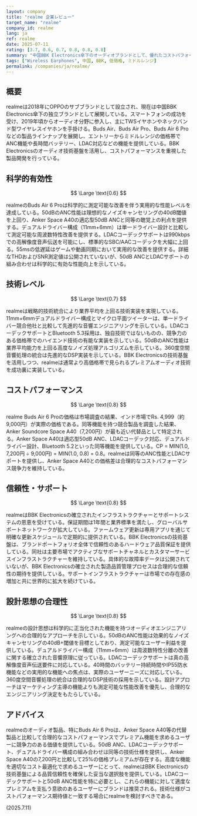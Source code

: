 ```yaml
---
layout: company
title: "realme 企業レビュー"
target_name: "realme"
company_id: realme
lang: ja
ref: realme
date: 2025-07-11
rating: [3.7, 0.6, 0.7, 0.8, 0.8, 0.8]
summary: "中国BBK Electronics傘下のオーディオブランドとして、優れたコストパフォーマンスでTWSイヤホンを展開。Buds Air 6 Proは50dB ANCとLDAC対応で競合他社を上回る仕様を競争力のある価格で提供。"
tags: ["Wireless Earphones", 中国, BBK, 低価格, ミドルレンジ]
permalink: /companies/ja/realme/
---
```


## 概要

realmeは2018年にOPPOのサブブランドとして設立され、現在は中国BBK Electronics傘下の独立ブランドとして展開している。スマートフォンの成功を受け、2019年頃からオーディオ分野に参入し、主にTWSイヤホンやネックバンド型ワイヤレスイヤホンを手掛ける。Buds Air、Buds Air Pro、Buds Air 6 Proなどの製品ラインナップを展開し、エントリーからミドルレンジの価格帯でANC機能や長時間バッテリー、LDAC対応などの機能を提供している。BBK Electronicsのオーディオ技術基盤を活用し、コストパフォーマンスを重視した製品開発を行っている。

## 科学的有効性

$$ \Large \text{0.6} $$

realmeのBuds Air 6 Proは科学的に測定可能な改善を伴う実用的な性能レベルを達成している。50dBのANC性能は理想的なノイズキャンセリングの40dB閾値を上回り、Anker Space A40の適応型50dB ANCと同等の聴覚上の利点を提供する。デュアルドライバー構成（11mm+6mm）は単一ドライバー設計と比較して測定可能な周波数特性改善を提供する。LDACコーデックサポートは990kbpsでの高解像度音声伝送を可能にし、標準的なSBC/AACコーデックを大幅に上回る。55msの低遅延はゲームや動画同期において実用的な改善を提供する。詳細なTHDおよびSNR測定値は公開されていないが、50dB ANCとLDACサポートの組み合わせは科学的に有効な性能向上を示している。

## 技術レベル

$$ \Large \text{0.7} $$

realmeは戦略的技術統合により業界平均を上回る技術実装を実現している。11mm+6mmデュアルドライバー構成とマイクロ平面ツイーターは、単一ドライバー競合他社と比較して先進的な音響エンジニアリングを示している。LDACコーデックサポートとBluetooth 5.3採用は、独自技術ではないものの、競争力のある価格帯でのハイエンド技術の有能な実装を示している。50dBのANC性能は業界平均能力を上回る高度なノイズ処理アルゴリズムを示している。360度空間音響処理の統合は先進的なDSP実装を示している。BBK Electronicsの技術基盤を活用しつつ、realmeは通常より高価格帯で見られるプレミアムオーディオ技術を成功裏に実装している。

## コストパフォーマンス

$$ \Large \text{0.8} $$

realme Buds Air 6 Proの価格は市場調査の結果、インド市場でRs. 4,999（約9,000円）が実際の価格である。同等機能を持つ競合製品を調査した結果、Anker Soundcore Space A40（7,200円）が最も近い代替品として特定される。Anker Space A40は適応型50dB ANC、LDACコーデック対応、デュアルドライバー設計、Bluetooth 5.2といった同等機能を提供している。CP = MIN(1.0, 7,200円 ÷ 9,000円) = MIN(1.0, 0.8) = 0.8。realmeは同等のANC性能とLDACサポートを提供し、Anker Space A40との価格差は合理的なコストパフォーマンス競争力を維持している。

## 信頼性・サポート

$$ \Large \text{0.8} $$

realmeはBBK Electronicsの確立されたインフラストラクチャーとサポートシステムの恩恵を受けている。保証期間は1年間と業界標準を満たし、グローバルサポートネットワークが拡大している。ファームウェア更新は専用アプリを通じて明確な更新スケジュールで定期的に提供されている。BBK Electronicsの技術基盤は、ブランドポートフォリオ全体で信頼性のあるハードウェア品質保証を提供している。同社は主要市場でアクティブなサポートチャネルとカスタマーサービスインフラストラクチャーを維持している。具体的な故障率データは公開されていないが、BBK Electronicsの確立された製造品質管理プロセスは合理的な信頼性の期待を提供している。サポートインフラストラクチャーは市場での存在感の増加と共に世界的に拡大を続けている。

## 設計思想の合理性

$$ \Large \text{0.8} $$

realmeの設計思想は科学的に正当化された機能を持つオーディオエンジニアリングへの合理的なアプローチを示している。50dBのANC性能は効果的なノイズキャンセリングの40dB+閾値を目標としており、測定可能なユーザー利益を提供している。デュアルドライバー構成（11mm+6mm）は周波数特性分離の改善に関する確立された音響原理に従っている。LDACコーデックサポートは真の高解像度音声伝送要件に対応している。40時間のバッテリー持続時間やIP55防水機能などの実用的な機能への焦点は、実際のユーザーニーズに対応している。360度空間音響処理の統合は合理的なDSP技術の採用を示している。設計アプローチはマーケティング主導の機能よりも測定可能な性能改善を優先し、合理的なエンジニアリング決定をもたらしている。

## アドバイス

realmeのオーディオ製品、特にBuds Air 6 Proは、Anker Space A40等の代替製品と比較して合理的なコストパフォーマンスでプレミアム機能を求めるユーザーに競争力のある価値を提供している。50dB ANC、LDACコーデックサポート、デュアルドライバー構成の組み合わせは同等の技術仕様を提供し、Anker Space A40の7,200円と比較して25%の価格プレミアムが存在する。高度な機能を適切なコスト最適化で求めるユーザーにとって、realmeはBBK Electronicsの技術基盤による品質信頼性を確保した妥当な選択肢を提供している。LDACコーデックサポートと50dB ANC性能を特に必要とし、これらの機能に対して適度なプレミアムを支払う意欲のあるユーザーにブランドは推奨される。技術仕様がコストパフォーマンス期待値と一致する場合にrealmeを検討すべきである。

(2025.7.11)